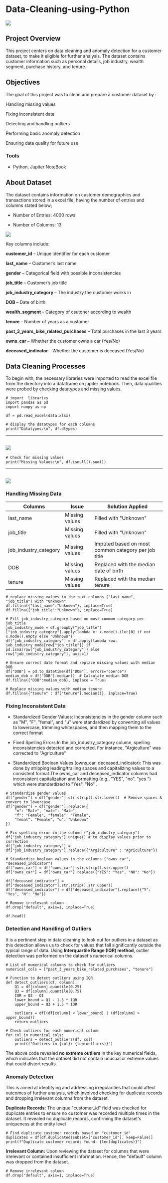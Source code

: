 # Data-Cleaning-using-Python

![](icon.png)

## Project Overview
This project centers on data cleaning and anomaly detection for a customer dataset, to make it eligible for further analysis. The dataset contains customer information such as personal details, job industry, wealth segment, purchase history, and tenure.

## Objectives
The goal of this project was to clean and prepare a customer dataset by :

Handling missing values

Fixing inconsistent data

Detecting and handling outliers

Performing basic anomaly detection

Ensuring data quality for future use

### Tools

- Python, Jupiter NoteBook

## About Dataset
The dataset contains information on customer demographics and transactions stored in a excel file, having the number of entries and columns stated below;

- Number of Entries: 4000 rows

- Number of Columns: 13

![](dataset.PNG)

Key columns include:

**customer_id** – Unique identifier for each customer

**last_name** – Customer’s last name

**gender** – Categorical field with possible inconsistencies

**job_title** – Customer’s job title

**job_industry_category** – The industry the customer works in

**DOB** – Date of birth

**wealth_segment** - Category of csutoner according to wealth

**tenure** – Number of years as a customer

**past_3_years_bike_related_purchases** – Total purchases in the last 3 years

**owns_car** – Whether the customer owns a car (Yes/No)

**deceased_indicator** – Whether the customer is deceased (Yes/No)

## Data Cleaning Processes
To begin with, the necessary libraries were imported to read the excel file from the directory into a dataframe on jupiter notebook. Then, data qualities were probed by checking datatypes and missing values.

```
# import  libraries
import pandas as pd
import numpy as np

df = pd.read_excel(data.xlsx)

# display the datatypes for each columns
print("Datatypes:\n", df.dtypes)
```
---
![](data-type.PNG)
---
```
# Check for missing values
print("Missing Values:\n", df.isnull().sum())

```
---
![](missing-value-check.PNG)
---
### Handling Missing Data

Columns | Issue | Solution Applied
|-------|-------|-----------------|
|last_name |Missing values |Filled with "Unknown" |
|job_title |Missing values |Filled with "Unknown" |
|job_industry_category |Missing values |Imputed based on most common category per job title |
|DOB |Missing values |Replaced with the median date of birth |
|tenure |Missing values |Replaced with the median tenure |

```
# replace missing values in the text columns ("last_name", "job_title") with "Unknown"
df.fillna({"last_name":"Unknown"}, inplace=True)
df.fillna({"job_title":"Unknown"}, inplace=True)

# Fill job_industry_category based on most common category per job_title
job_industry_mode = df.groupby("job_title")["job_industry_category"].apply(lambda x: x.mode().iloc[0] if not x.mode().empty else "Unknown")
df["job_industry_category"] = df.apply(lambda row: job_industry_mode[row["job_title"]] if pd.isna(row["job_industry_category"]) else row["job_industry_category"], axis=1)

# Ensure correct date format and replace missing values with median DOB
df["DOB"] = pd.to_datetime(df["DOB"], errors="coerce")
median_dob = df["DOB"].median()  # Calculate median DOB
df.fillna({"DOB":median_dob}, inplace = True)

# Replace missing values with median tenure
df.fillna({"tenure" : df["tenure"].median()}, inplace=True)
```

### Fixing Inconsistent Data

- Standardized Gender Values: Inconsistencies in the gender column such as "M", "F", "femal", and "u" were standardized by converting all values to lowercase, trimming whitespaces, and then mapping them to the correct format

- Fixed Spelling Errors:In the job_industry_category column, spelling inconsistencies detected and corrected. For instance, "Argiculture" was corrected to "Agriculture"

- Standardized Boolean Values (owns_car, deceased_indicator): This was done by stripping leading/trailing spaces and capitalizing values to a consistent format.The owns_car and deceased_indicator columns had inconsistent capitalization and formatting (e.g., "YES", "no", "yes ") which were standardized to "Yes", "No" . 

```
# Standardize gender values
df["gender"] = df["gender"].str.strip().str.lower()  # Remove spaces & convert to lowercase
df["gender"] = df["gender"].replace({
    "m": "Male", "male": "Male",
    "f": "Female", "female": "Female",
    "femal": "Female", "u": "Unknown"
})

# Fix spelling error in the column ("job_industry_category")
df["job_industry_category"].unique() # to display values prior to correction
df["job_industry_category"] = df["job_industry_category"].replace({"Argiculture" : "Agriculture"})

# Standardize boolean values in the columns ("owns_car", "deceased_indicator") 
df["owns_car"] = df["owns_car"].str.strip().str.upper()
df["owns_car"] = df["owns_car"].replace({"YES": "Yes", "NO": "No"})

df["deceased_indicator"] = df["deceased_indicator"].str.strip().str.upper()
df["deceased_indicator"] = df["deceased_indicator"].replace({"Y": "Yes", "N": "No"})

# Remove irrelevant column
df.drop("default", axis=1, inplace=True)

df.head()
```
### Detection and Handling of Outliers
It is a pertinent step in data cleaning to look out for outliers in a dataset as this detection allows us to check for values that fall significantly outside the typical range of data. Using **Interquartile Range (IQR) method**, outlier detection was performed on the dataset's numerical columns.

```
# List of numerical columns to check for outliers
numerical_cols = ["past_3_years_bike_related_purchases", "tenure"]

# Function to detect outliers using IQR
def detect_outliers(df, column):
    Q1 = df[column].quantile(0.25)
    Q3 = df[column].quantile(0.75)
    IQR = Q3 - Q1
    lower_bound = Q1 - 1.5 * IQR
    upper_bound = Q3 + 1.5 * IQR
    
    outliers = df[(df[column] < lower_bound) | (df[column] > upper_bound)]
    return outliers

# Check outliers for each numerical column
for col in numerical_cols:
    outliers = detect_outliers(df, col)
    print(f"Outliers in {col}: {len(outliers)}")

```
The above code revealed **no extreme outliers** in the key numerical fields, which indicates that the dataset did not contain unusual or extreme values that could distort results.

### Anomaly Detection
This is aimed at identifying and addressing irregularities that could affect outcomes of further analysis, which involved checking for duplicate records and dropping irrelevant columns from the dataset.

**Duplicate Records:** The unique "customer_id" field was checked for duplicate entries to ensure no customer was recorded multiple times in the dataset. It revealed no duplicate records, confirming the dataset's uniqueness at the entity level

```
# Find duplicate customer records based on "customer_id"
duplicates = df[df.duplicated(subset=["customer_id"], keep=False)]
print(f"Duplicate customer records found: {len(duplicates)}")

```
**Irrelevant Column:** Upon reviewing the dataset for columns that were irrelevant or contained insufficient information. Hence, the "default" column was dropped from the dataset.

```
# Remove irrelevant column
df.drop("default", axis=1, inplace=True)
```
